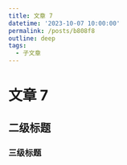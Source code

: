 ```yaml
---
title: 文章 7
datetime: '2023-10-07 10:00:00'
permalink: /posts/b808f8
outline: deep
tags:
  - 子文章
---
```


# 文章 7

## 二级标题

### 三级标题
